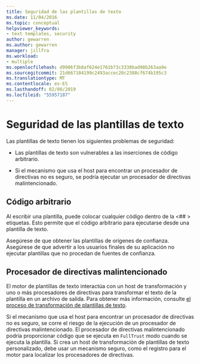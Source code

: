 ```yaml
---
title: Seguridad de las plantillas de texto
ms.date: 11/04/2016
ms.topic: conceptual
helpviewer_keywords:
- text templates, security
author: gewarren
ms.author: gewarren
manager: jillfra
ms.workload:
- multiple
ms.openlocfilehash: d9906f3b8af624e1761b73c3338bad98b263aa9e
ms.sourcegitcommit: 21d667104199c2493accec20c2388cf674b195c3
ms.translationtype: MT
ms.contentlocale: es-ES
ms.lasthandoff: 02/08/2019
ms.locfileid: "55957187"
---
```

# <a name="security-of-text-templates"></a>Seguridad de las plantillas de texto
Las plantillas de texto tienen los siguientes problemas de seguridad:

-   Las plantillas de texto son vulnerables a las inserciones de código arbitrario.

-   Si el mecanismo que usa el host para encontrar un procesador de directivas no es seguro, se podría ejecutar un procesador de directivas malintencionado.

## <a name="arbitrary-code"></a>Código arbitrario
 Al escribir una plantilla, puede colocar cualquier código dentro de la \<## > etiquetas. Esto permite que el código arbitrario para ejecutarse desde una plantilla de texto.

 Asegúrese de que obtener las plantillas de orígenes de confianza. Asegúrese de que advertir a los usuarios finales de su aplicación no ejecutar plantillas que no procedan de fuentes de confianza.

## <a name="malicious-directive-processor"></a>Procesador de directivas malintencionado
 El motor de plantillas de texto interactúa con un host de transformación y uno o más procesadores de directivas para transformar el texto de la plantilla en un archivo de salida. Para obtener más información, consulte [el proceso de transformación de plantillas de texto](../modeling/the-text-template-transformation-process.md).

 Si el mecanismo que usa el host para encontrar un procesador de directivas no es seguro, se corre el riesgo de la ejecución de un procesador de directivas malintencionado. El procesador de directivas malintencionado podría proporcionar código que se ejecuta en `FullTrust` modo cuando se ejecuta la plantilla. Si crea un host de transformación de plantillas de texto personalizado, debe usar un mecanismo seguro, como el registro para el motor para localizar los procesadores de directivas.